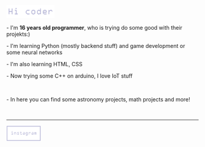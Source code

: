 <a href="">
   <img src="https://github.com/Cyberft-pdf/images/blob/main/nadpis1.png" alt="title 1" style="width:25%;height:25%;">
</a>
<p>-  I'm <strong>16 years old programmer</strong>, who is trying do some good with their projekts:)</p>
<p>-  I'm learning Python (mostly backend stuff) and game development or some neural networks</p>
<p>-  I'm also learning HTML, CSS</p>
<p>-  Now trying some C++ on arduino, I love IoT stuff</p>
<br>
<p>-  In here you can find some astronomy projects, math projects and more!</p>
<br>
<hr>
<a style="text-align:center;"; href="https://www.instagram.com/code.with.ad/">
   <img src="https://github.com/Cyberft-pdf/images/blob/main/instagram_github.png" alt="Instagram logo" style="width:18%;height:18%;">
</a>
<br>

